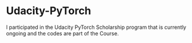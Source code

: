 # Udacity-PyTorch
I participated in the Udacity PyTorch Scholarship program that is currently ongoing and the codes are part of the Course.
 

